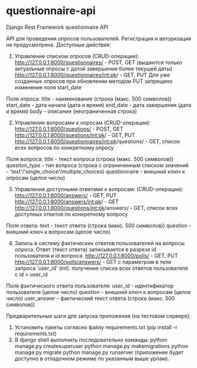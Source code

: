 # questionnaire-api
Django Rest Framework questionnaire API

API для проведения опросов пользователей.
Регистрация и авторизация не предусмотрена.
Доступные действия:

1. Управление списком опросов (CRUD-операции):
http://127.0.0.1:8000/questionnaires/ - POST, GET (выдаются только актуальные опросы с датой завершения более текущей даты) 
http://127.0.0.1:8000/questionnaires/<int:pk>/ - GET, PUT
Для уже созданных опросов при обновлении методом PUT запрещено изменение поля start_date 

Поля опроса:
title - наименование (строка (макс. 500 символов))
start_date - дата начала (дата и время)
end_date - дата завершения (дата и время)
body - описание (неограниченная строка)



2. Управление вопросами к опросам (CRUD-операции):
http://127.0.0.1:8000/questions/ - POST, GET
http://127.0.0.1:8000/questions/<int:pk>/ - GET, PUT 
http://127.0.0.1:8000/questionnaires/<int:pk>/questions/ - GET, список всех вопросов по конкретному опросу

Поля вопроса:
title - текст вопроса (строка (макс. 500 символов))
question_type - тип вопроса (строка с ограниченным списком значений - 'text'/'single_choice'/multiple_choices)
questionnaire - внешний ключ к опросам (целое число)


3. Управление доступными ответами к вопросам: (CRUD-операции):
http://127.0.0.1:8000/answers/ - GET, PUT<br> 
http://127.0.0.1:8000/answers/<int:pk>/ - GET<br> 
http://127.0.0.1:8000/questions/<int:pk>/answers/ - GET, список всех доступных ответов по конкретному вопросу<br> 

Поля ответа:
text - текст ответа (строка (макс. 500 символов))
question - внешний ключ к вопросам (целое число)


4. Запись в систему фактических ответов пользователей на вопросы опроса.
Ответ (текст ответа) записывается в разрезе id пользователя и id вопроса.
http://127.0.0.1:8000/polls/ - GET, PUT 
http://127.0.0.1:8000/polls/answers/ - GET с параметром в теле запроса 'user_id' (int): получение списка всех ответов пользователя с id = user_id

Поля фактического ответа пользователя:
user_id - идентификатор пользователя (целое число)
question - внешний ключ к вопросам (целое число)
user_answer - фактический текст ответа (строка (макс. 500 символов))

Предварительные шаги для запуска приложения (на тестовом сервере):
1. Установить пакеты согласно файлу requirements.txt (pip install -r requirements.txt)
2. В django shell выполнить последовательно команды: 
python manage.py createsuperuser
python manage.py makemigrations
python manage.py migrate
python manage.py runserver (приложение будет доступно в отладочном режиме по указанным выше урлам).
